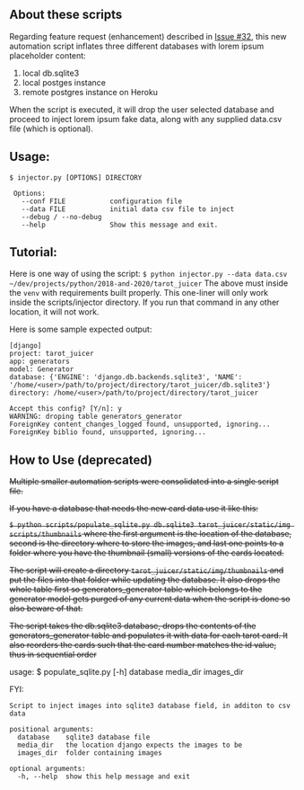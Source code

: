 ## About these scripts 
Regarding feature request (enhancement) described in [Issue #32](https://github.com/enoren5/tarot_juicer/issues/32), this new automation script inflates three different databases with lorem ipsum placeholder content:
1. local db.sqlite3 
2. local postges instance
3. remote postgres instance on Heroku

When the script is executed, it will drop the user selected database and proceed to inject lorem ipsum fake data, along with any supplied data.csv file (which is optional).

## Usage: 
```
$ injector.py [OPTIONS] DIRECTORY
 
 Options:
   --conf FILE           configuration file
   --data FILE           initial data csv file to inject
   --debug / --no-debug
   --help                Show this message and exit.
```

## Tutorial:
Here is one way of using the script:
`$ python injector.py --data data.csv ~/dev/projects/python/2018-and-2020/tarot_juicer`
The above must inside the `venv` with requirements built properly. This one-liner will only work inside the scripts/injector directory. If you run that command in any other location, it will not work.

Here is some sample expected output:
```
[django]
project: tarot_juicer
app: generators
model: Generator
database: {'ENGINE': 'django.db.backends.sqlite3', 'NAME': '/home/<user>/path/to/project/directory/tarot_juicer/db.sqlite3'}
directory: /home/<user>/path/to/project/directory/tarot_juicer
        
Accept this config? [Y/n]: y
WARNING: droping table generators_generator
ForeignKey content_changes_logged found, unsupported, ignoring...
ForeignKey biblio found, unsupported, ignoring...
```

## How to Use (deprecated)
~~Multiple smaller  automation scripts were consolidated into a single script file.~~

~~If you have a database that needs the new card data use it like this:~~

~~`$ python scripts/populate_sqlite.py db.sqlite3 tarot_juicer/static/img scripts/thumbnails` where the first argument is the location of the database, second is the directory where to store the images, and last one points to a folder where you have the thumbnail (small) versions of the cards located.~~

~~The script will create a directory `tarot_juicer/static/img/thumbnails` and put the files into that folder while updating the database. It also drops the whole table first so generators_generator table which belongs to the generator model gets purged of any current data when the script is done so also beware of that.~~

~~The script takes the db.sqlite3 database, drops the contents of the generators_generator table and populates it with data for each tarot card. It also reorders the cards such that the card number matches the id value, thus in sequential order~~

usage: $ populate_sqlite.py [-h] database media_dir images_dir

FYI:
```
Script to inject images into sqlite3 database field, in additon to csv data

positional arguments:
  database    sqlite3 database file
  media_dir   the location django expects the images to be
  images_dir  folder containing images

optional arguments:
  -h, --help  show this help message and exit
```

